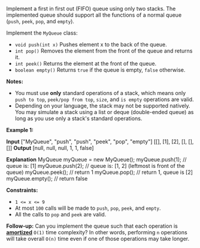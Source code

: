 
Implement a first in first out (FIFO) queue using only two stacks. The implemented queue should support all the functions of a normal queue (`push`,  `peek`,  `pop`, and  `empty`).

Implement the  `MyQueue`  class:

-   `void push(int x)`  Pushes element x to the back of the queue.
-   `int pop()`  Removes the element from the front of the queue and returns it.
-   `int peek()`  Returns the element at the front of the queue.
-   `boolean empty()`  Returns  `true`  if the queue is empty,  `false`  otherwise.

**Notes:**

-   You must use  **only**  standard operations of a stack, which means only  `push to top`,  `peek/pop from top`,  `size`, and  `is empty`  operations are valid.
-   Depending on your language, the stack may not be supported natively. You may simulate a stack using a list or deque (double-ended queue) as long as you use only a stack's standard operations.

**Example 1:**

**Input**
["MyQueue", "push", "push", "peek", "pop", "empty"]
[[], [1], [2], [], [], []]
**Output**
[null, null, null, 1, 1, false]

**Explanation**
MyQueue myQueue = new MyQueue();
myQueue.push(1); // queue is: [1]
myQueue.push(2); // queue is: [1, 2] (leftmost is front of the queue)
myQueue.peek(); // return 1
myQueue.pop(); // return 1, queue is [2]
myQueue.empty(); // return false

**Constraints:**

-   `1 <= x <= 9`
-   At most  `100` calls will be made to  `push`,  `pop`,  `peek`, and  `empty`.
-   All the calls to  `pop`  and  `peek`  are valid.

**Follow-up:**  Can you implement the queue such that each operation is  **[amortized](https://en.wikipedia.org/wiki/Amortized_analysis)**  `O(1)`  time complexity? In other words, performing  `n`  operations will take overall  `O(n)`  time even if one of those operations may take longer.